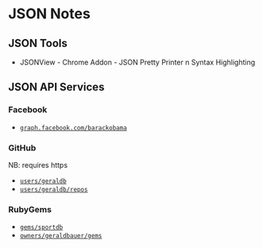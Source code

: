 
# JSON Notes


## JSON Tools

- JSONView - Chrome Addon - JSON Pretty Printer n Syntax Highlighting

## JSON API Services

### Facebook

- [`graph.facebook.com/barackobama`](http://graph.facebook.com/barackobama)

### GitHub

NB: requires https

- [`users/geraldb`](https://api.github.com/users/geraldb)
- [`users/geraldb/repos`](https://api.github.com/users/geraldb/repos)

### RubyGems

- [`gems/sportdb`](http://rubygems.org/api/v1/gems/sportdb.json)
- [`owners/geraldbauer/gems`](http://rubygems.org/api/v1/owners/geraldbauer/gems.json)

